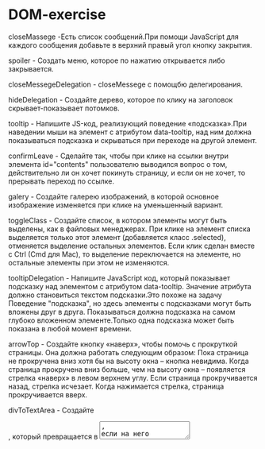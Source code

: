 # DOM-exercise
closeMassege -Есть список сообщений.При помощи JavaScript для каждого сообщения добавьте в верхний правый угол кнопку закрытия.

spoiler - Создать меню, которое по нажатию открывается либо закрывается.

closeMessegeDelegation - closeMessege с помощбю делегирования.

hideDelegation - Создайте дерево, которое по клику на заголовок скрывает-показывает потомков.

tooltip - Напишите JS-код, реализующий поведение «подсказка».При наведении мыши на элемент с атрибутом data-tooltip, над ним должна показываться подсказка и скрываться при переходе на другой элемент.

confirmLeave - Сделайте так, чтобы при клике на ссылки внутри элемента id="contents" пользователю выводился вопрос о том, действительно ли он хочет покинуть страницу, и если он не хочет, то прерывать переход по ссылке.

galery - Создайте галерею изображений, в которой основное изображение изменяется при клике на уменьшенный вариант.

toggleClass - Создайте список, в котором элементы могут быть выделены, как в файловых менеджерах.
При клике на элемент списка выделяется только этот элемент (добавляется класс .selected), отменяется выделение остальных элементов.
Если клик сделан вместе с Ctrl (Cmd для Mac), то выделение переключается на элементе, но остальные элементы при этом не изменяются.

tooltipDelegation - Напишите JavaScript код, который показывает подсказку над элементом с атрибутом data-tooltip. Значение атрибута должно становиться текстом подсказки.Это похоже на задачу Поведение "подсказка", но здесь элементы с подсказками могут быть вложены друг в друга. Показываться должна подсказка на самом глубоко вложенном элементе.Только одна подсказка может быть показана в любой момент времени.

arrowTop - Создайте кнопку «наверх», чтобы помочь с прокруткой страницы.
Она должна работать следующим образом:
Пока страница не прокручена вниз хотя бы на высоту окна – кнопка невидима.
Когда страница прокручена вниз больше, чем на высоту окна – появляется стрелка «наверх» в левом верхнем углу. Если страница прокручивается назад, стрелка исчезает.
Когда нажимается стрелка, страница прокручивается вверх.

divToTextArea - Создайте <div>, который превращается в <textarea>, если на него кликнуть.
<textarea> позволяет редактировать HTML в элементе <div>.
Когда пользователь нажимает Enter или переводит фокус, <textarea> превращается обратно в <div>, и его содержимое становится HTML-кодом в <div>.
Работает для нескольких элементов с классм .view
  
deposite - Создайте интерфейс, позволяющий ввести сумму банковского вклада и процент, а затем рассчитать, какая это будет сумма через заданный промежуток времени.
Любое изменение введённых данных должно быть обработано немедленно.

  1.
      <body>
        <div>Пользователи:</div>
        <ul>
          <li>Джон</li>
          <li>Пит</li>
        </ul>
      </body>
Напишите код, как получить…
-элемент <div>?
-<ul>?
-второй <li> (с именем Пит)?
  
2.Напишите код, который выделит красным цветом все ячейки в таблице по диагонали.
  
3.Проверить доменное имя ссылки.
  
4.Создать мигающий элемент.

Способы добавления элемента в элемент:
node.append(...nodes or strings) – добавляет узлы или строки в конец node,
node.prepend(...nodes or strings) – вставляет узлы или строки в начало node,
node.before(...nodes or strings) –- вставляет узлы или строки до node,
node.after(...nodes or strings) –- вставляет узлы или строки после node,
node.replaceWith(...nodes or strings) –- заменяет node заданными узлами или строками.
  
5.Валидация номера телефона при вводе.
